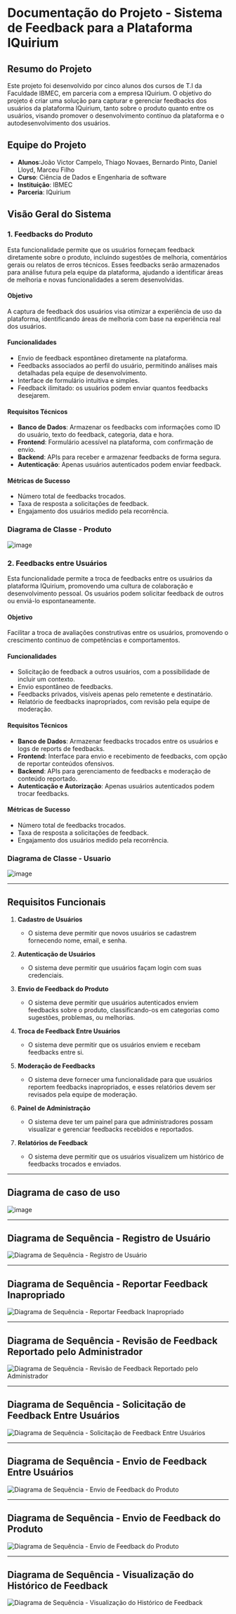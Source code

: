 # Documentação do Projeto - Sistema de Feedback para a Plataforma IQuirium

## Resumo do Projeto
Este projeto foi desenvolvido por cinco alunos dos cursos de T.I da Faculdade IBMEC, em parceria com a empresa IQuirium. O objetivo do projeto é criar uma solução para capturar e gerenciar feedbacks dos usuários da plataforma IQuirium, tanto sobre o produto quanto entre os usuários, visando promover o desenvolvimento contínuo da plataforma e o autodesenvolvimento dos usuários.

## Equipe do Projeto
- **Alunos**:João Victor Campelo, Thiago Novaes, Bernardo Pinto, Daniel Lloyd, Marceu Filho
- **Curso**: Ciência de Dados e Engenharia de software 
- **Instituição**: IBMEC
- **Parceria**: IQuirium

## Visão Geral do Sistema

### 1. Feedbacks do Produto
Esta funcionalidade permite que os usuários forneçam feedback diretamente sobre o produto, incluindo sugestões de melhoria, comentários gerais ou relatos de erros técnicos. Esses feedbacks serão armazenados para análise futura pela equipe da plataforma, ajudando a identificar áreas de melhoria e novas funcionalidades a serem desenvolvidas.

#### Objetivo
A captura de feedback dos usuários visa otimizar a experiência de uso da plataforma, identificando áreas de melhoria com base na experiência real dos usuários.

#### Funcionalidades
- Envio de feedback espontâneo diretamente na plataforma.
- Feedbacks associados ao perfil do usuário, permitindo análises mais detalhadas pela equipe de desenvolvimento.
- Interface de formulário intuitiva e simples.
- Feedback ilimitado: os usuários podem enviar quantos feedbacks desejarem.

#### Requisitos Técnicos
- **Banco de Dados**: Armazenar os feedbacks com informações como ID do usuário, texto do feedback, categoria, data e hora.
- **Frontend**: Formulário acessível na plataforma, com confirmação de envio.
- **Backend**: APIs para receber e armazenar feedbacks de forma segura.
- **Autenticação**: Apenas usuários autenticados podem enviar feedback.

#### Métricas de Sucesso
- Número total de feedbacks trocados.
- Taxa de resposta a solicitações de feedback.
- Engajamento dos usuários medido pela recorrência.

### Diagrama de Classe - Produto

![image](https://github.com/user-attachments/assets/8ea2ff53-faa6-42a0-9576-6380dba3e6cb)


### 2. Feedbacks entre Usuários
Esta funcionalidade permite a troca de feedbacks entre os usuários da plataforma IQuirium, promovendo uma cultura de colaboração e desenvolvimento pessoal. Os usuários podem solicitar feedback de outros ou enviá-lo espontaneamente.

#### Objetivo
Facilitar a troca de avaliações construtivas entre os usuários, promovendo o crescimento contínuo de competências e comportamentos.

#### Funcionalidades
- Solicitação de feedback a outros usuários, com a possibilidade de incluir um contexto.
- Envio espontâneo de feedbacks.
- Feedbacks privados, visíveis apenas pelo remetente e destinatário.
- Relatório de feedbacks inapropriados, com revisão pela equipe de moderação.

#### Requisitos Técnicos
- **Banco de Dados**: Armazenar feedbacks trocados entre os usuários e logs de reports de feedbacks.
- **Frontend**: Interface para envio e recebimento de feedbacks, com opção de reportar conteúdos ofensivos.
- **Backend**: APIs para gerenciamento de feedbacks e moderação de conteúdo reportado.
- **Autenticação e Autorização**: Apenas usuários autenticados podem trocar feedbacks.

#### Métricas de Sucesso
- Número total de feedbacks trocados.
- Taxa de resposta a solicitações de feedback.
- Engajamento dos usuários medido pela recorrência.

### Diagrama de Classe - Usuario 
![image](https://github.com/user-attachments/assets/cfdace77-0854-4028-ab26-23d42b763ed9)

---

## Requisitos Funcionais

1. **Cadastro de Usuários**
   - O sistema deve permitir que novos usuários se cadastrem fornecendo nome, email, e senha.
   
2. **Autenticação de Usuários**
   - O sistema deve permitir que usuários façam login com suas credenciais.
   
3. **Envio de Feedback do Produto**
   - O sistema deve permitir que usuários autenticados enviem feedbacks sobre o produto, classificando-os em categorias como sugestões, problemas, ou melhorias.

4. **Troca de Feedback Entre Usuários**
   - O sistema deve permitir que os usuários enviem e recebam feedbacks entre si.

5. **Moderação de Feedbacks**
   - O sistema deve fornecer uma funcionalidade para que usuários reportem feedbacks inapropriados, e esses relatórios devem ser revisados pela equipe de moderação.

6. **Painel de Administração**
   - O sistema deve ter um painel para que administradores possam visualizar e gerenciar feedbacks recebidos e reportados.

7. **Relatórios de Feedback**
   - O sistema deve permitir que os usuários visualizem um histórico de feedbacks trocados e enviados.

---
## Diagrama de caso de uso
![image](https://github.com/user-attachments/assets/f4996cbe-75dc-4675-b388-dd74bf82cc97)

---
## Diagrama de Sequência - Registro de Usuário
![Diagrama de Sequência - Registro de Usuário](https://github.com/user-attachments/assets/a98e9341-16bb-4643-8475-0b2bcf611b14)

---
## Diagrama de Sequência - Reportar Feedback Inapropriado
![Diagrama de Sequência - Reportar Feedback Inapropriado](https://github.com/user-attachments/assets/ffead89e-b597-423e-b028-b1400f6af9f7)

---
## Diagrama de Sequência - Revisão de Feedback Reportado pelo Administrador
![Diagrama de Sequência - Revisão de Feedback Reportado pelo Administrador](https://github.com/user-attachments/assets/9d741316-37a3-44b6-99e9-f295f3fd2519)

---
## Diagrama de Sequência - Solicitação de Feedback Entre Usuários
![Diagrama de Sequência - Solicitação de Feedback Entre Usuários](https://github.com/user-attachments/assets/2b2a60de-77d4-4cb6-92d6-90474e8125ff)

---
## Diagrama de Sequência - Envio de Feedback Entre Usuários
![Diagrama de Sequência - Envio de Feedback do Produto](https://github.com/user-attachments/assets/74d8dc40-a92a-479e-a4b9-a4b29bdcdc46)

---
## Diagrama de Sequência - Envio de Feedback do Produto
![Diagrama de Sequência - Envio de Feedback do Produto](https://github.com/user-attachments/assets/4306149e-20d6-4bb4-a951-3164e133bcc3)

---
## Diagrama de Sequência - Visualização do Histórico de Feedback
![Diagrama de Sequência - Visualização do Histórico de Feedback](https://github.com/user-attachments/assets/04af0a52-03c4-46c2-b47e-7781b051fe58)





